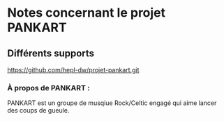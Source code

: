 # Notes concernant le projet PANKART

## Différents supports

https://github.com/hepl-dw/projet-pankart.git

### À propos de PANKART :

PANKART est un groupe de musqiue Rock/Celtic engagé qui aime lancer des coups de gueule.
